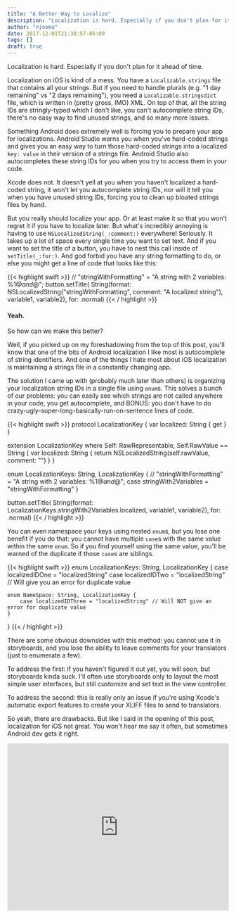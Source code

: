 ```yaml
---
title: "A Better Way to Localize"
description: "Localization is hard. Especially if you don't plan for it ahead of time."
author: "njooma"
date: 2017-12-01T21:38:57-05:00
tags: []
draft: true
---
```


Localization is hard. Especially if you don't plan for it ahead of time.
<!--more-->

Localization on iOS is kind of a mess. You have a `Localizable.strings` file that contains all your strings. But if you need to handle plurals (e.g. "1 day remaining" vs "2 days remaining"), you need a `Localizable.stringsdict` file, which is written in (pretty gross, IMO) XML. On top of that, all the string IDs are stringly-typed which I don't like, you can't autocomplete string IDs, there's no easy way to find unused strings, and so many more issues. 

Something Android does extremely well is forcing you to prepare your app for localizations. Android Studio warns you when you've hard-coded strings and gives you an easy way to turn those hard-coded strings into a localized `key: value` in their version of a strings file. Android Studio also autocompletes these string IDs for you when you try to access them in your code. 

Xcode does not. It doesn't yell at you when you haven't localized a hard-coded string, it won't let you autocomplete string IDs, nor will it tell you when you have unused string IDs, forcing you to clean up bloated strings files by hand.

But you really should localize your app. Or at least make it so that you won't regret it if you have to localize later. But what's incredibly annoying is having to use `NSLocalizedString(_:comment:)` everywhere! Seriously. It takes up a lot of space every single time you want to set text. And if you want to set the title of a button, you have to nest this call inside of `setTitle(_:for:)`. And god forbid you have any string formatting to do, or else you might get a line of code that looks like this:

{{< highlight swift >}}
// "stringWithFormatting" = "A string with 2 variables: %1$@ and %2$@";
button.setTitle(
    String(format: NSLocalizedString("stringWithFormatting", comment: "A localized string"), 
        variable1, variable2), 
    for: .normal)
{{< / highlight >}}

#### Yeah. ####

So how can we make this better?

Well, if you picked up on my foreshadowing from the top of this post, you'll know that one of the bits of Android localization I like most is autocomplete of string identifiers. And one of the things I hate most about iOS localization is maintaining a strings file in a constantly changing app. 

The solution I came up with (probably much later than others) is organizing your localization string IDs in a single file using `enum`s. This solves a bunch of our problems: you can easily see which strings are not called anywhere in your code, you get autocomplete, and BONUS: you don't have to do crazy-ugly-super-long-basically-run-on-sentence lines of code.

{{< highlight swift >}}
protocol LocalizationKey {
    var localized: String { get }
}

extension LocalizationKey where Self: RawRepresentable, Self.RawValue == String {
    var localized: String {
        return NSLocalizedString(self.rawValue, comment: "")
    }
}

enum LocalizationKeys: String, LocalizationKey {
    // "stringWithFormatting" = "A string with 2 variables: %1$@ and %2$@";
    case stringWith2Variables = "stringWithFormatting"
}

button.setTitle(
    String(format: LocalizationKeys.stringWith2Variables.localized, variable1, variable2), 
    for: .normal)
{{< / highlight >}}

You can even namespace your keys using nested `enum`s, but you lose one benefit if you do that: you cannot have multiple `case`s with the same value within the same `enum`. So if you find yourself using the same value, you'll be warned of the duplicate if those `case`s are siblings.

{{< highlight swift >}}
enum LocalizationKeys: String, LocalizationKey {
    case localizedIDOne = "localizedString"
    case localizedIDTwo = "localizedString" // Will give you an error for duplicate value

    enum NameSpace: String, LocalizationKey {
        case localizedIDThree = "localizedString" // Will NOT give an error for duplicate value
    }
}
{{< / highlight >}}

There are some obvious downsides with this method: you cannot use it in storyboards, and you lose the ability to leave comments for your translators (just to enumerate a few).

To address the first: if you haven't figured it out yet, you will soon, but storyboards kinda suck. I'll often use storyboards only to layout the most simple user interfaces, but still customize and set text in the view controller. 

To address the second: this is really only an issue if you're using Xcode's automatic export features to create your XLIFF files to send to translators.

So yeah, there are drawbacks. But like I said in the opening of this post, localization for iOS not great. You won't hear me say it often, but sometimes Android dev gets it right. 

<iframe src="https://open.spotify.com/embed/track/3RHxEG6JqPKNesUpEv3FUg?theme=white&view=list" width="100%" height="380" frameborder="0" allowtransparency="true"></iframe>